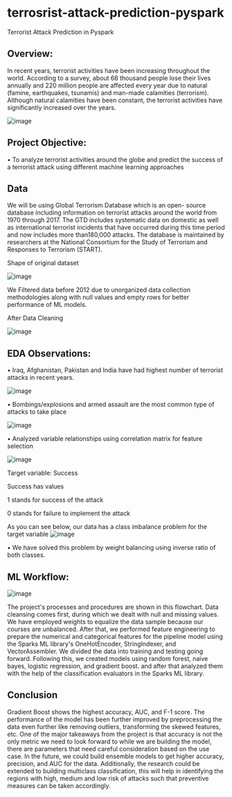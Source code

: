 # terrosrist-attack-prediction-pyspark
Terrorist Attack Prediction in Pyspark

## Overview:

In recent years, terrorist activities have been increasing throughout the world. According to a survey, about 68 thousand people lose their lives annually and 220 million people are affected every year due to natural (famine, earthquakes, tsunamis) and man-made calamities (terrorism). Although natural calamities have been constant, the terrorist activities have significantly increased over the years.

![image](https://user-images.githubusercontent.com/58203363/204162750-b83bbc31-2a19-46e7-aaeb-f55e14ee68cc.png)

## Project Objective:
•	To analyze terrorist activities around the globe and predict the success of a terrorist attack using different machine learning approaches


## Data 
We will be using Global Terrorism Database which is an open- source database including information on terrorist attacks around the world from 1970 through 2017. The GTD includes systematic data on domestic as well as international terrorist incidents that have occurred during this time period and now includes more than180,000 attacks. The database is maintained by researchers at the National Consortium for the Study of Terrorism and Responses to Terrorism (START).

Shape of original dataset

![image](https://user-images.githubusercontent.com/58203363/204162868-ae7f9ff6-e7f5-490e-9f41-b7f4edc9962d.png)

We Filtered data before 2012 due to unorganized data collection methodologies along with null values and empty rows for better performance of ML models.  

After Data Cleaning

![image](https://user-images.githubusercontent.com/58203363/204162892-3549bb02-b05f-4c3c-a704-4ca3114fe8d0.png)

## EDA Observations:

•	Iraq, Afghanistan, Pakistan and India have had highest number of terrorist attacks in recent years.

![image](https://user-images.githubusercontent.com/58203363/204162927-57c024c6-4447-4330-b55f-99bf47562f35.png)

•	Bombings/explosions and armed assault are the most common type of attacks to take place

![image](https://user-images.githubusercontent.com/58203363/204162989-79e5bb2d-4227-47e7-baa8-e547622e9479.png)

•	Analyzed variable relationships using correlation matrix for feature selection

![image](https://user-images.githubusercontent.com/58203363/204163019-313054b2-709a-4731-9e11-aac7dbf7a7eb.png)

Target variable: Success

Success has values

1 stands for success of the attack

0 stands for failure to implement the attack

As you can see below, our data has a class imbalance problem for the target variable
![image](https://user-images.githubusercontent.com/58203363/204163147-373eb3db-aec1-4b93-81ce-8a0e5c2015f1.png)

• We have solved this problem by weight balancing using inverse ratio of both classes.

## ML Workflow:
![image](https://user-images.githubusercontent.com/58203363/204163195-4db52dca-59d6-40ed-bd68-b16e973db823.png)

The project's processes and procedures are shown in this flowchart. Data cleansing comes first, during which we dealt with null and missing values. We have employed weights to equalize the data sample because our courses are unbalanced. After that, we performed feature engineering to prepare the numerical and categorical features for the pipeline model using the Sparks ML library's OneHotEncoder, StringIndexer, and VectorAssembler. We divided the data into training and testing going forward. Following this, we created models using random forest, naive bayes, logistic regression, and gradient boost. and after that analyzed them with the help of the classification evaluators in the Sparks ML library.

## Conclusion
Gradient Boost shows the highest accuracy, AUC, and F-1 score. The performance of the model has been further improved by preprocessing the data even further like removing outliers, transforming the skewed features, etc. One of the major takeaways from the project is that accuracy is not the only metric we need to look forward to while we are building the model, there are parameters that need careful consideration based on the use case. In the future, we could build ensemble models to get higher accuracy, precision, and AUC for the data. Additionally, the research could be extended to building multiclass classification, this will help in identifying the regions with high, medium and low risk of attacks such that preventive measures can be taken accordingly.

